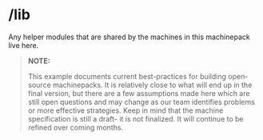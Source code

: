 # /lib

Any helper modules that are shared by the machines in this machinepack live here.


> **NOTE:**
>
> This example documents current best-practices for building open-source machinepacks. It is relatively close to what will end up in the final version, but there are a few assumptions made here which are still open questions and may change as our team identifies problems or more effective strategies.  Keep in mind that the machine specification is still a draft- it is not finalized.  It will continue to be refined over coming months.
